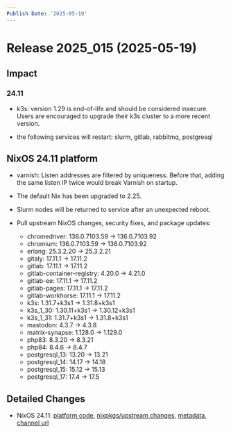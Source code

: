 ```yaml
---
Publish Date: '2025-05-19'
---
```



# Release 2025_015 (2025-05-19)

## Impact

### 24.11

- k3s: version 1.29 is end-of-life and should be considered insecure. Users are encouraged to upgrade their k3s cluster to a more recent version.

- the following services will restart: slurm, gitlab, rabbitmq, postgresql


## NixOS 24.11 platform

- varnish: Listen addresses are filtered by uniqueness. Before that, adding the same listen IP twice would break Varnish on startup.

- The default Nix has been upgraded to 2.25.

- Slurm nodes will be returned to service after an unexpected reboot.

- Pull upstream NixOS changes, security fixes, and package updates:
    - chromedriver: 136.0.7103.59 -> 136.0.7103.92
    - chromium: 136.0.7103.59 -> 136.0.7103.92
    - erlang: 25.3.2.20 -> 25.3.2.21
    - gitaly: 17.11.1 -> 17.11.2
    - gitlab: 17.11.1 -> 17.11.2
    - gitlab-container-registry: 4.20.0 -> 4.21.0
    - gitlab-ee: 17.11.1 -> 17.11.2
    - gitlab-pages: 17.11.1 -> 17.11.2
    - gitlab-workhorse: 17.11.1 -> 17.11.2
    - k3s: 1.31.7+k3s1 -> 1.31.8+k3s1
    - k3s_1_30: 1.30.11+k3s1 -> 1.30.12+k3s1
    - k3s_1_31: 1.31.7+k3s1 -> 1.31.8+k3s1
    - mastodon: 4.3.7 -> 4.3.8
    - matrix-synapse: 1.128.0 -> 1.129.0
    - php83: 8.3.20 -> 8.3.21
    - php84: 8.4.6 -> 8.4.7
    - postgresql_13: 13.20 -> 13.21
    - postgresql_14: 14.17 -> 14.18
    - postgresql_15: 15.12 -> 15.13
    - postgresql_17: 17.4 -> 17.5


## Detailed Changes

- NixOS 24.11: [platform code](https://github.com/flyingcircusio/fc-nixos/compare/2451a14576630b3878ba9a6f183c4257c2519c7c...5b979caa68ab93a0d5eee64c0e7b516eae5ed15d), [nixpkgs/upstream changes](https://github.com/flyingcircusio/nixpkgs/compare/a3e8604615b951b95dc778e0bdf305aa3f7f96dc...f61b71d2692690b5a5fe1d8cab4f379a4dbf76e9), [metadata](https://my.flyingcircus.io/releases/metadata/fc-24.11-production/2025_015), [channel url](https://hydra.flyingcircus.io/build/4480294/download/1/nixexprs.tar.xz)


